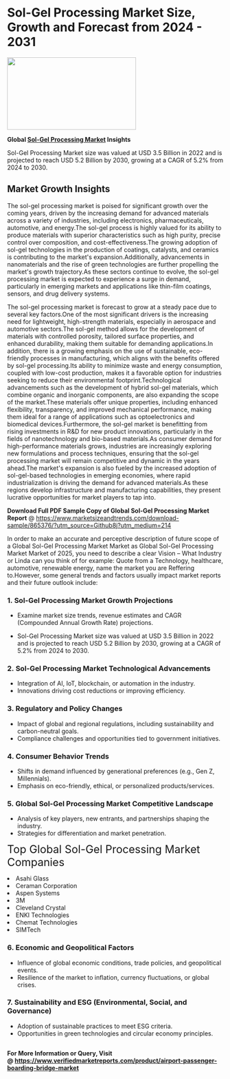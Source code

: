 <H1>Sol-Gel Processing Market Size, Growth and Forecast from 2024 - 2031</H1><img class="aligncenter size-medium wp-image-584254" src="https://thirdeyenews.in/wp-content/uploads/2024/09/Global-Market-Research-300x168.jpeg" alt="" width="300" height="168" /><p><strong>Global&nbsp;<a href="https://www.marketsizeandtrends.com/download-sample/865376/?utm_source=Github8j?utm_medium=214">Sol-Gel Processing Market</a> Insights</strong></p><p>Sol-Gel Processing Market size was valued at USD 3.5 Billion in 2022 and is projected to reach USD 5.2 Billion by 2030, growing at a CAGR of 5.2% from 2024 to 2030.</p><p><h2>Market Growth Insights</h2> <p>The sol-gel processing market is poised for significant growth over the coming years, driven by the increasing demand for advanced materials across a variety of industries, including electronics, pharmaceuticals, automotive, and energy.The sol-gel process is highly valued for its ability to produce materials with superior characteristics such as high purity, precise control over composition, and cost-effectiveness.The growing adoption of sol-gel technologies in the production of coatings, catalysts, and ceramics is contributing to the market's expansion.Additionally, advancements in nanomaterials and the rise of green technologies are further propelling the market's growth trajectory.As these sectors continue to evolve, the sol-gel processing market is expected to experience a surge in demand, particularly in emerging markets and applications like thin-film coatings, sensors, and drug delivery systems.</p> <p>The sol-gel processing market is forecast to grow at a steady pace due to several key factors.One of the most significant drivers is the increasing need for lightweight, high-strength materials, especially in aerospace and automotive sectors.The sol-gel method allows for the development of materials with controlled porosity, tailored surface properties, and enhanced durability, making them suitable for demanding applications.In addition, there is a growing emphasis on the use of sustainable, eco-friendly processes in manufacturing, which aligns with the benefits offered by sol-gel processing.Its ability to minimize waste and energy consumption, coupled with low-cost production, makes it a favorable option for industries seeking to reduce their environmental footprint.Technological advancements such as the development of hybrid sol-gel materials, which combine organic and inorganic components, are also expanding the scope of the market.These materials offer unique properties, including enhanced flexibility, transparency, and improved mechanical performance, making them ideal for a range of applications such as optoelectronics and biomedical devices.Furthermore, the sol-gel market is benefitting from rising investments in R&D for new product innovations, particularly in the fields of nanotechnology and bio-based materials.As consumer demand for high-performance materials grows, industries are increasingly exploring new formulations and process techniques, ensuring that the sol-gel processing market will remain competitive and dynamic in the years ahead.The market's expansion is also fueled by the increased adoption of sol-gel-based technologies in emerging economies, where rapid industrialization is driving the demand for advanced materials.As these regions develop infrastructure and manufacturing capabilities, they present lucrative opportunities for market players to tap into.<p><span class=""><strong>Download Full PDF Sample Copy of Global Sol-Gel Processing Market Report</strong> @ <a href="https://www.marketsizeandtrends.com/download-sample/865376/?utm_source=Github8j?utm_medium=214" target="_blank">https://www.marketsizeandtrends.com/download-sample/865376/?utm_source=Github8j?utm_medium=214</a></span></p><p>In order to make an accurate and perceptive description of future scope of a Global&nbsp;Sol-Gel Processing Market Market as Global&nbsp;Sol-Gel Processing Market Market of 2025, you need to describe a clear Vision &ndash; What Industry or Linda can you think of for example: Quote from a Technology, healthcare, automotive, renewable energy, name the market you are Reffering to.However, some general trends and factors usually impact market reports and their future outlook include:</p><h3>1.&nbsp;<strong>Sol-Gel Processing Market Growth Projections</strong></h3><ul><li>Examine market size trends, revenue estimates and CAGR (Compounded Annual Growth Rate) projections.</li><li><p>Sol-Gel Processing Market size was valued at USD 3.5 Billion in 2022 and is projected to reach USD 5.2 Billion by 2030, growing at a CAGR of 5.2% from 2024 to 2030.</p></li></ul><h3>2.&nbsp;<strong>Sol-Gel Processing Market Technological Advancements</strong></h3><ul><li>Integration of AI, IoT, blockchain, or automation in the industry.</li><li>Innovations driving cost reductions or improving efficiency.</li></ul><h3>3.&nbsp;<strong>Regulatory and Policy Changes</strong></h3><ul><li>Impact of global and regional regulations, including sustainability and carbon-neutral goals.</li><li>Compliance challenges and opportunities tied to government initiatives.</li></ul><h3>4.&nbsp;<strong>Consumer Behavior Trends</strong></h3><ul><li>Shifts in demand influenced by generational preferences (e.g., Gen Z, Millennials).</li><li>Emphasis on eco-friendly, ethical, or personalized products/services.</li></ul><h3>5.&nbsp;<strong>Global Sol-Gel Processing Market Competitive Landscape</strong></h3><ul><li>Analysis of key players, new entrants, and partnerships shaping the industry.</li><li>Strategies for differentiation and market penetration.</li></ul><p data-pm-slice="1 1 []"><span style="color: inherit; font-family: inherit; font-size: 25px;">Top Global Sol-Gel Processing Market Companies</span></p><div class="" data-test-id=""><p><li>Asahi Glass</li><li> Ceraman Corporation</li><li> Aspen Systems</li><li> 3M</li><li> Cleveland Crystal</li><li> ENKI Technologies</li><li> Chemat Technologies</li><li> SIMTech</li></p></div><h3>6.&nbsp;<strong>Economic and Geopolitical Factors</strong></h3><ul><li>Influence of global economic conditions, trade policies, and geopolitical events.</li><li>Resilience of the market to inflation, currency fluctuations, or global crises.</li></ul><h3>7.&nbsp;<strong>Sustainability and ESG (Environmental, Social, and Governance)</strong></h3><ul><li>Adoption of sustainable practices to meet ESG criteria.</li><li>Opportunities in green technologies and circular economy principles.</li></ul><h2><strong style="font-size: 14px;">For More Information or Query, Visit @&nbsp;</strong><a style="background-color: #ffffff; font-size: 14px;" href="https://www.marketsizeandtrends.com/report/sol-gel-processing-market/" target="_blank">https://www.verifiedmarketreports.com/product/airport-passenger-boarding-bridge-market</a></h2>